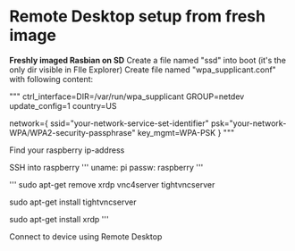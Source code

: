 # Remote Desktop setup from fresh image
**Freshly imaged Rasbian on SD**
Create a file named "ssd" into boot (it's the only dir visible in FIle Explorer)
Create file named "wpa_supplicant.conf" with following content:

"""
ctrl_interface=DIR=/var/run/wpa_supplicant GROUP=netdev
update_config=1
country=US

network={
	ssid="your-network-service-set-identifier"
	psk="your-network-WPA/WPA2-security-passphrase"
	key_mgmt=WPA-PSK
}
"""

Find your raspberry ip-address

SSH into raspberry
'''
uname: pi
passw: raspberry
'''

'''
sudo apt-get remove xrdp vnc4server tightvncserver

sudo apt-get install tightvncserver

sudo apt-get install xrdp
'''

Connect to device using Remote Desktop
